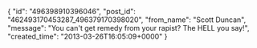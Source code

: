  {
   "id": "496398910396046",
   "post_id": "462493170453287_496379170398020",
   "from_name": "Scott Duncan",
   "message": "You can't get remedy from your rapist? The HELL you say!",
   "created_time": "2013-03-26T16:05:09+0000"
 }

